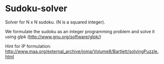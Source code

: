 Sudoku-solver
=============

Solver for N x N sudoku. (N is a squared integer).

We formulate the sudoku as an integer programming problem and solve it using
glpk (http://www.gnu.org/software/glpk/)

Hint for IP formulation:
http://www.maa.org/external_archive/joma/Volume8/Bartlett/solvingPuzzle.html
